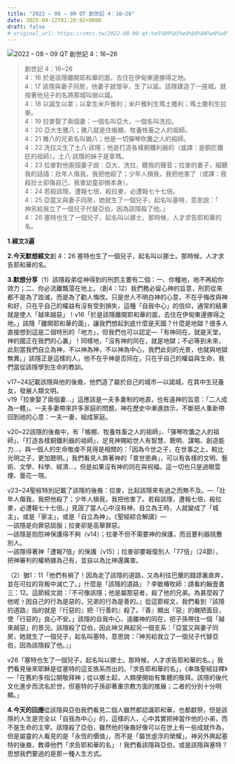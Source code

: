 ```yaml
---
title: "2022 – 08 – 09 QT 創世記 4：16~26"
date: 2025-04-12T01:28:02+0800
draft: false
# original_url: https://cmtc.tw/2022-08-09-qt-%e5%89%b5%e4%b8%96%e8%a8%98-4%ef%bc%9a1626
---
```


![2022 – 08 – 09 QT 創世記 4：16\~26](/images/qt.jpg  "2022 – 08 – 09 QT 創世記 4：16\~26")

> 創世記 4：16\~26  
> 4：16 於是該隱離開耶和華的面，去住在伊甸東邊挪得之地。  
> 4：17 該隱與妻子同房，他妻子就懷孕，生了以諾。該隱建造了一座城，就按著他兒子的名將那城叫做以諾。  
> 4：18 以諾生以拿；以拿生米戶雅利；米戶雅利生瑪土撒利；瑪土撒利生拉麥。  
> 4：19 拉麥娶了兩個妻：一個名叫亞大，一個名叫洗拉。  
> 4：20 亞大生雅八；雅八就是住帳棚、牧養牲畜之人的祖師。  
> 4：21 雅八的兄弟名叫猶八；他是一切彈琴吹簫之人的祖師。  
> 4：22 洗拉又生了土八‧該隱；他是打造各樣銅鐵利器的（或譯：是銅匠鐵匠的祖師）。土八‧該隱的妹子是拿瑪。  
> 4：23 拉麥對他兩個妻子說：亞大、洗拉，聽我的聲音；拉麥的妻子，細聽我的話語：壯年人傷我，我把他殺了；少年人損我，我把他害了（或譯：我殺壯士卻傷自己，我害幼童卻損本身）。  
> 4：24 若殺該隱，遭報七倍，殺拉麥，必遭報七十七倍。  
> 4：25 亞當又與妻子同房，她就生了一個兒子，起名叫塞特，意思說：「　神另給我立了一個兒子代替亞伯，因為該隱殺了他。」  
> 4：26 塞特也生了一個兒子，起名叫以挪士。那時候，人才求告耶和華的名。

**1.經文3遍**

**2.今天默想經文**創 4：26 塞特也生了一個兒子，起名叫以挪士。那時候，人才求告耶和華的名。

**3.默想分享**（1）該隱殺弟從神得到的刑罰主要有二個：一、你種地，地不再給你效力；二、你必流離飄蕩在地上。（創4：12）我們務必留心神的旨意，刑罰從來都不是為了毀滅，而是為了勸人悔改。只是世人不明白神的心意，不在乎悔改與神和好，只在乎自己的權益有沒有受到損失，這種「自我中心」的信仰，通常的結果就是使人「越來越惡」！v16「於是該隱離開耶和華的面，去住在伊甸東邊挪得之地。」該隱「離開耶和華的面」，讓我們想起到底什麼是天國？什麼是地獄？很多人直接想到這是二個特別的「地方」，但我們也可以認定—「有神同在，就是天堂，神的國正在我們的心裏」！同樣地，「沒有神的同在，就是地獄；不必等到未來，此刻當我們自立為神，不以神為神，不以神為中心，我們此刻的光景，也就與地獄無異。」該隱正是這樣的人，他不在乎神是否同在，只在乎自己的權益與生命，我們當從該隱學到生命的教訓。

v17\~24記載該隱與他的後裔，他們造了屬於自己的城市—以諾城，在其中生兒養女，發展人類文明。  
v19「拉麥娶了兩個妻…」這應該是一夫多妻制的地源，也有違神的旨意：「二人成為一體」。一夫多妻帶來許多家庭的問題，神在歷史中漸進啟示，不斷把人重新帶回到祂的心意：一夫一妻，組成家庭。

v20\~22該隱的後裔中，有「帳棚、牧養牲畜之人的祖師」、「彈琴吹簫之人的祖師」、「打造各樣銅鐵利器的祖師」，足見神賜給世人有智慧、聰明、謀略、創造能力…，與一個人的生命敬虔不見得是相關的：「因為今世之子，在世事之上，較比光明之子，更加聰明。」我們看見人靠著神的「普世恩典」，可以有各樣的文明、藝術、文學、科學、經濟…，但是如果沒有神的同在與祝福，這一切也只是過眼雲煙、曇花一現。

v23\~24聖經特別記載了該隱的後裔：拉麥，比起該隱來有過之而無不及。—「壯年人傷我，我把他殺了；少年人損我，我把他害了。若殺該隱，遭報七倍，殺拉麥，必遭報七十七倍。」見證了當人心中沒有神，自立為王時，人就變成了「城主」，或是「家主」，或是「自立為神」。《聖經綜合解讀》—  
—該隱是向罪惡屈服；拉麥卻是高舉罪惡。  
—該隱是抱怨神保護得不夠（v14）；拉麥不但不需要神的保護，而且要利器挑釁別人。  
—該隱得著神「遭報7倍」的保護（v15）；拉麥卻要報復別人「77倍」（24節），把神審判的權柄據為己有，並自以為比神還厲害。

（2）猶1：11「他們有禍了！因為走了該隱的道路，又為利往巴蘭的錯謬裏直奔，並在可拉的背叛中滅亡了。」什麼是「該隱的道路」？李敏椿牧師：請看約翰壹書三：12。這節經文說：『不可像該隱；他是屬那惡者，殺了他的兄弟。為甚麼殺了他呢﹖因自己的行為是惡的，兄弟的行為是善的。』從這節經文，我們看到『該隱的道路』指的就是『行惡的』把『行善的』殺了。『善』顯出『惡』的醜陋面目，使「行惡的」良心不安。」該隱的自我中心，遠離神的同在，把子孫帶往一個「越來越惡」的景況。該隱殺了亞伯，因此神又興起另一個支系：「亞當又與妻子同房，她就生了一個兒子，起名叫塞特，意思說：『神另給我立了一個兒子代替亞伯，因為該隱殺了他。』」

v26「塞特也生了一個兒子，起名叫以挪士。那時候，人才求告耶和華的名。」我們看見後來耶穌是從塞特的這支族系而出的。「求告耶和華的名」，《串珠聖經註釋》—「在舊約多指公開敬拜神；從以挪士起，人類便開始有集體的敬拜。該隱的後代文化進步而流名於世，但塞特的子孫卻著重宗教方面的推展；二者的分別十分明顯。」

**4.今天的回應**從該隱與亞伯我們看見二個人雖然都認識耶和華，也都獻祭，但是該隱的人生是完全以「自我為中心」的，這樣的人，心中其實把神當作他的小弟，而不是生命的主宰。該隱殺了亞伯，雖然他的後裔好像可以在世上有一些成就作為，但是屬靈的人看見的是「永恆的價值」，而不是「屬世虛浮的榮耀」。神另外興起塞特的後裔，教導他們「求告耶和華的名」！我們看該隱與亞伯，或是該隱與塞特？思想我們要過的是那一種人生方式。